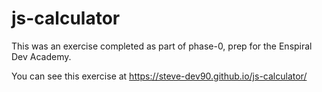 # js-calculator

This was an exercise completed as part of phase-0, prep for the Enspiral Dev Academy.

You can see this exercise at https://steve-dev90.github.io/js-calculator/
